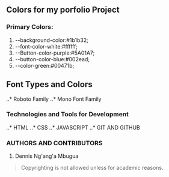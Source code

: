 ##  Colors for my porfolio Project

### **Primary Colors**:
1.  --background-color:#1b1b32;
2.  --font-color-white:#ffffff;
3. --Button-color-purple:#5A01A7;
4. --button-color-blue:#002ead;
5. --color-green:#00471b;


## Font Types and Colors
..* Roboto Family
..* Mono Font Family

### Technologies and Tools for Development
..* HTML
..* CSS
..* JAVASCRIPT
..* GIT AND GITHUB

### AUTHORS AND CONTRIBUTORS
1. Dennis Ng'ang'a Mbugua


> Copyrighting is not allowed unless for academic reasons.
